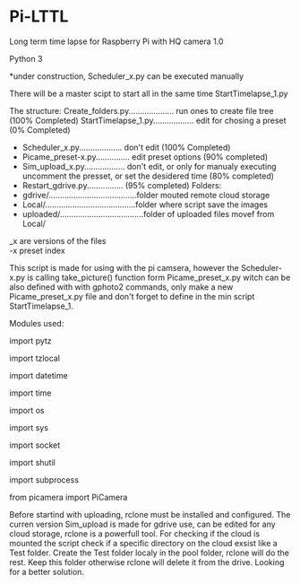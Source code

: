 # Pi-LTTL
Long term time lapse for Raspberry Pi with HQ camera 1.0

Python 3

*under construction, Scheduler_x.py can be executed manually 

There will be a master scipt to start all in the same time StartTimelapse_1.py

The structure:
Create_folders.py.................... run ones to create file tree (100% Completed)
StartTimelapse_1.py.................. edit for chosing a preset (0% Completed)
  - Scheduler_x.py................... don't edit (100% Completed)
  - Picame_preset-x.py............... edit preset options (90% completed)
  - Sim_upload_x.py.................. don't edit, or only for manualy executing uncomment the presset, or set the desidered time (80% completed)
  - Restart_gdrive.py................ (95% completed)
  Folders:
  - gdrive/.......................................folder mouted remote cloud storage
  - Local/........................................folder where script save the images
  - uploaded/.....................................folder of uploaded files movef from Local/
  
_x are versions of the files  
-x preset index
  
This script is made for using with the pi camsera, however the Scheduler-x.py is calling take_picture() function form Picame_preset_x.py
witch can be also defined with with gphoto2 commands, only make a new Picame_preset_x.py file and don't forget to define in the min 
script StartTimelapse_1.

Modules used:

import pytz

import tzlocal

import datetime

import time

import os

import sys

import socket

import shutil

import subprocess 

from picamera import PiCamera

Before startind with uploading, rclone must be installed and configured. The curren version Sim_upload is made for gdrive use, 
can be edited for any cloud storage, rclone is a powerfull tool. 
For checking if the cloud is mounted the script check if a specific directory on the cloud exsist like a Test folder. Create the Test folder localy in the pool folder, rclone will do the rest. Keep this folder otherwise rclone will delete it from the drive.
Looking for a better solution.
